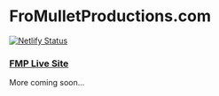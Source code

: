 # FroMulletProductions.com

[![Netlify Status](https://api.netlify.com/api/v1/badges/dc64cff0-cc0e-4590-9202-6421ab4cd977/deploy-status)](https://app.netlify.com/sites/anl-fmp/deploys)

### [FMP Live Site](https://anl-fmp.netlify.com/)

More coming soon... 
